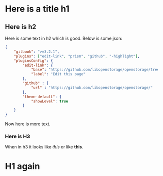# Here is a title h1

## Here is h2
Here is some text in h2 which is good. Below is some json:

```json
{
	"gitbook": ">=3.2.1",
	"plugins": ["edit-link", "prism", "github", "-highlight"],
	"pluginsConfig": {
		"edit-link": {
			"base": "https://github.com/libopenstorage/openstorage/tree/master",
			"label": "Edit this page"
		},
		"github" : {
			"url" : "https://github.com/libopenstorage/openstorage/"
		},
		"theme-default": {
			"showLevel": true
		}
	}
}
```

Now here is more text.

### Here is H3

When in h3 it looks like _this_ or like **this**.

# H1 again
